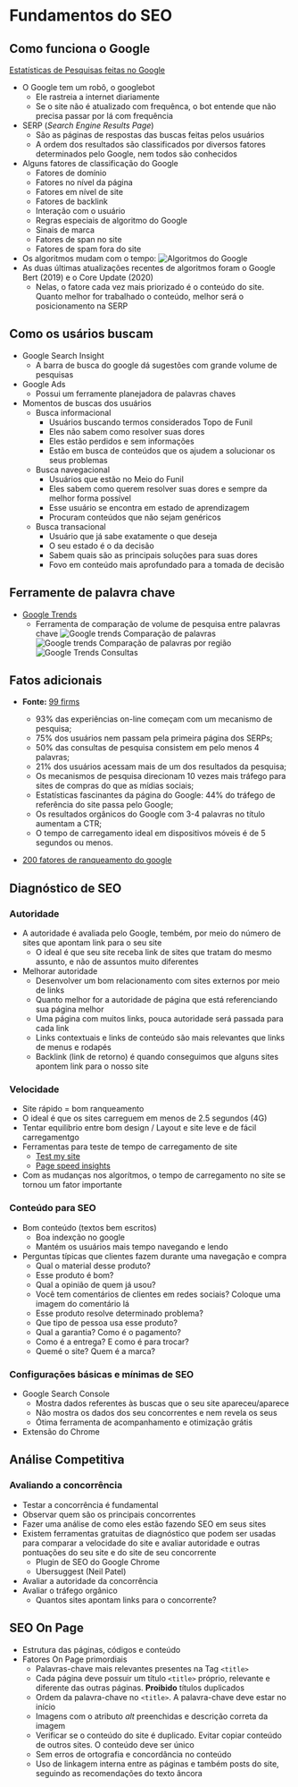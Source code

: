 # Fundamentos do SEO

## Como funciona o Google
[Estatísticas de Pesquisas feitas no Google](https://www.internetlivestats.com/google-search-statistics/)

* O Google tem um robô, o googlebot
  * Ele rastreia a internet diariamente
  * Se o site não é atualizado com frequênca, o bot entende que não precisa passar por lá com frequência
* SERP (*Search Engine Results Page*)
  * São as páginas de respostas das buscas feitas pelos usuários
  * A ordem dos resultados são classificados por diversos fatores determinados pelo Google, nem todos são conhecidos
* Alguns fatores de classificação do Google
  * Fatores de domínio
  * Fatores no nível da página
  * Fatores em nível de site
  * Fatores de backlink
  * Interação com o usuário
  * Regras especiais de algoritmo do Google
  * Sinais de marca
  * Fatores de span no site
  * Fatores de spam fora do site
* Os algoritmos mudam com o tempo:
![Algoritmos do Google](algoritmos-google.png)
* As duas últimas atualizações recentes de algoritmos foram o Google Bert (2019) e o Core Update (2020)
  * Nelas, o fatore cada vez mais priorizado é o conteúdo do site. Quanto melhor for trabalhado o conteúdo, melhor será o posicionamento na SERP

## Como os usários buscam
* Google Search Insight
  * A barra de busca do google dá sugestões com grande volume de pesquisas
* Google Ads
  * Possui um ferramente planejadora de palavras chaves
* Momentos de buscas dos usuários
  * Busca informacional
    * Usuários buscando termos considerados Topo de Funil
    * Eles não sabem como resolver suas dores
    * Eles estão perdidos e sem informações
    * Estão em busca de conteúdos que os ajudem a solucionar os seus problemas
  * Busca navegacional
    * Usuários que estão no Meio do Funil
    * Eles sabem como querem resolver suas dores e sempre da melhor forma possível
    * Esse usuário se encontra em estado de aprendizagem
    * Procuram conteúdos que não sejam genéricos
  * Busca transacional
    * Usuário que já sabe exatamente o que deseja
    * O seu estado é o da decisão
    * Sabem quais são as principais soluções para suas dores
    * Fovo em conteúdo mais aprofundado para a tomada de decisão

## Ferramente de palavra chave
* [Google Trends](https://trends.google.com.br)
  * Ferramenta de comparação de volume de pesquisa entre palavras chave
![Google trends Comparação de palavras](googleTrends1.png)
![Google trends Comparação de palavras por região](googleTrends2.png)
![Google Trends Consultas](googleTrends3.png)

## Fatos adicionais
* **Fonte:** [99 firms](https://99firms.com/blog/seo-statistics/)
  * 93% das experiências on-line começam com um mecanismo de pesquisa;
  * 75% dos usuários nem passam pela primeira página dos SERPs;
  * 50% das consultas de pesquisa consistem em pelo menos 4 palavras;
  * 21% dos usuários acessam mais de um dos resultados da pesquisa;
  * Os mecanismos de pesquisa direcionam 10 vezes mais tráfego para sites de compras do que as mídias sociais;
  * Estatísticas fascinantes da página do Google: 44% do tráfego de referência do site passa pelo Google;
  * Os resultados orgânicos do Google com 3-4 palavras no título aumentam a CTR;
  * O tempo de carregamento ideal em dispositivos móveis é de 5 segundos ou menos.

* [200 fatores de ranqueamento do google](https://backlinko.com/google-ranking-factors)

## Diagnóstico de SEO
### Autoridade
  * A autoridade é avaliada pelo Google, tembém, por meio do número de sites que apontam link para o seu site
    * O ideal é que seu site receba link de sites que tratam do mesmo assunto, e não de assuntos muito diferentes
  * Melhorar autoridade
    * Desenvolver um bom relacionamento com sites externos por meio de links
    * Quanto melhor for a autoridade de página que está referenciando sua página melhor
    * Uma página com muitos links, pouca autoridade será passada para cada link
    * Links contextuais e links de conteúdo são mais relevantes que links de menus e rodapés
    * Backlink (link de retorno) é quando conseguimos que alguns sites apontem link para o nosso site

### Velocidade
* Site rápido = bom ranqueamento
* O ideal é que os sites carreguem em menos de 2.5 segundos (4G)
* Tentar equilibrio entre bom design / Layout e site leve e de fácil carregamentgo
* Ferramentas para teste de tempo de carregamento de site
  * [Test my site](https://www.thinkwithgoogle.com/feature/testmysite/)
  * [Page speed insights](https://developers.google.com/speed/pagespeed/insights/)
* Com as mudanças nos algorítmos, o tempo de carregamento no site se tornou um fator importante

### Conteúdo para SEO
* Bom conteúdo (textos bem escritos)
  * Boa indexção no google
  * Mantém os usuários mais tempo navegando e lendo
* Perguntas típicas que clientes fazem durante uma navegação e compra
  * Qual o material desse produto?
  * Esse produto é bom?
  * Qual a opinião de quem já usou?
  * Você tem comentários de clientes em redes sociais? Coloque uma imagem do comentário lá
  * Esse produto resolve determinado problema?
  * Que tipo de pessoa usa esse produto?
  * Qual a garantia? Como é o pagamento?
  * Como é a entrega? E como é para trocar?
  * Quemé o site? Quem é a marca?

### Configurações básicas e mínimas de SEO
* Google Search Console
  * Mostra dados referentes às buscas que o seu site apareceu/aparece
  * Não mostra os dados dos seu concorrentes e nem revela os seus
  * Ótima ferramenta de acompanhamento e otimização grátis
* Extensão do Chrome

## Análise Competitiva
### Avaliando a concorrência
* Testar a concorrência é fundamental
* Observar quem são os principais concorrentes
* Fazer uma análise de como eles estão fazendo SEO em seus sites
* Existem ferramentas gratuitas de diagnóstico que podem ser usadas para comparar a velocidade do site e avaliar autoridade e outras pontuações do seu site e do site de seu concorrente
  * Plugin de SEO do Google Chrome
  * Ubersuggest (Neil Patel)
* Avaliar a autoridade da concorrência
* Avaliar o tráfego orgânico
  * Quantos sites apontam links para o concorrente?

## SEO On Page
* Estrutura das páginas, códigos e conteúdo
* Fatores On Page primordiais
  * Palavras-chave mais relevantes presentes na Tag `<title>`
  * Cada página deve possuir um título `<title>` próprio, relevante e diferente das outras páginas. **Proibido** títulos duplicados
  * Ordem da palavra-chave no `<title>`. A palavra-chave deve estar no início
  * Imagens com o atributo *alt* preenchidas e descrição correta da imagem
  * Verificar se o conteúdo do site é duplicado. Evitar copiar conteúdo de outros sites. O conteúdo deve ser único
  * Sem erros de ortografia e concordância no conteúdo
  * Uso de linkagem interna entre as páginas e também posts do site, seguindo as recomendações do texto âncora